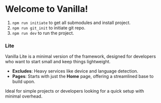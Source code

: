 # Welcome to Vanilla!

1. `npm run initiate` to get all submodules and install project.
1. `npm run git_init` to initiate git repo.
1. `npm run dev` to run the project.

### Lite
Vanilla Lite is a minimal version of the framework, designed for developers who want to start small and keep things lightweight.
- **Excludes**: Heavy services like device and language detection.
- **Pages**: Starts with just the **Home** page, offering a streamlined base to build upon.

Ideal for simple projects or developers looking for a quick setup with minimal overhead.
